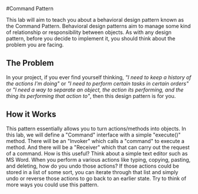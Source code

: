 #Command Pattern

This lab will aim to teach you about a behavioral design pattern known as the Command Pattern. 
Behavioral design patterns aim to manage some kind of relationship or responsibility between objects.
As with any design pattern, before you decide to implement it, you should think about the problem you
are facing.

## The Problem
In your project, if you ever find yourself thinking, *"I need to keep a history of
the actions I'm doing"* or *"I need to perform certain tasks in certain orders"* or
*"I need a way to separate an object, the action its performing, and the thing its
performing that action to"*, then this design pattern is for you.

## How it Works
This pattern essentially allows you to turn actions/methods into objects. In this lab,
we will define a "Command" interface with a simple "execute()" method. There will be
an "Invoker" which calls a "command" to execute a method. And there will be a 
"Receiver" which that can carry out the request of a command. How is this useful? Think
about a simple text editor such as MS Word. When you perform a various actions like
typing, copying, pasting, and deleting, how do you undo those actions? If those
actions could be stored in a list of some sort, you can iterate through that list
and simply undo or reverse those actions to go back to an earlier state. Try to think
of more ways you could use this pattern.



